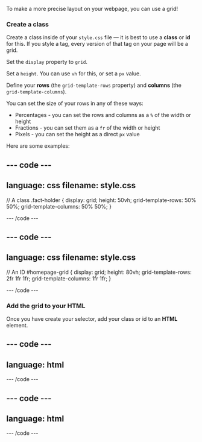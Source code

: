To make a more precise layout on your webpage, you can use a grid!

### Create a class

Create a class inside of your `style.css` file — it is best to use a **class** or **id** for this. If you style a tag, every version of that tag on your page will be a grid. 

Set the `display` property to `grid`. 

Set a `height`. You can use `vh` for this, or set a `px` value. 

Define your **rows** (the `grid-template-rows` property) and **columns** (the `grid-template-columns`). 

You can set the size of your rows in any of these ways:
+ Percentages - you can set the rows and columns as a `%` of the width or height
+ Fractions - you can set them as a `fr` of the width or height
+ Pixels - you can set the height as a direct `px` value 

Here are some examples:

--- code ---
---
language: css
filename: style.css 
---
// A class
.fact-holder {
  display: grid;
  height: 50vh;
  grid-template-rows: 50% 50%;
  grid-template-columns: 50% 50%;
}

--- /code ---

--- code ---
---
language: css
filename: style.css
---
// An ID
#homepage-grid {
  display: grid;
  height: 80vh;
  grid-template-rows: 2fr 1fr 1fr;
  grid-template-columns: 1fr 1fr;
}

--- /code ---

### Add the grid to your HTML

Once you have create your selector, add your class or id to an **HTML** element.

--- code ---
---
language: html
---

<section class="fact-holder">

</section>

--- /code ---

--- code ---
---
language: html
---

<div id="homepage-grid">

</div>

--- /code ---
